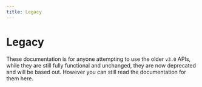 ```yaml
---
title: Legacy
---
```


# Legacy


These documentation is for anyone attempting to use the older `v3.0` APIs, while they are still fully functional and unchanged, they are now deprecated and will be based out. However you can still read the documentation for them here.